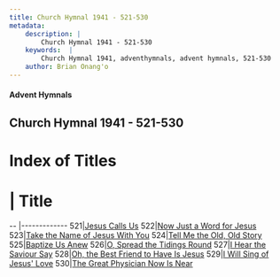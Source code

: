 ```yaml
---
title: Church Hymnal 1941 - 521-530
metadata:
    description: |
        Church Hymnal 1941 - 521-530
    keywords:  |
        Church Hymnal 1941, adventhymnals, advent hymnals, 521-530
    author: Brian Onang'o
---
```


#### Advent Hymnals
## Church Hymnal 1941 - 521-530

# Index of Titles
# | Title                        
-- |-------------
521|[Jesus Calls Us](/church-hymnal/501-600/521-530/Jesus-Calls-Us)
522|[Now Just a Word for Jesus](/church-hymnal/501-600/521-530/Now-Just-a-Word-for-Jesus)
523|[Take the Name of Jesus With You](/church-hymnal/501-600/521-530/Take-the-Name-of-Jesus-With-You)
524|[Tell Me the Old, Old Story](/church-hymnal/501-600/521-530/Tell-Me-the-Old,-Old-Story)
525|[Baptize Us Anew](/church-hymnal/501-600/521-530/Baptize-Us-Anew)
526|[O, Spread the Tidings Round](/church-hymnal/501-600/521-530/O,-Spread-the-Tidings-Round)
527|[I Hear the Saviour Say](/church-hymnal/501-600/521-530/I-Hear-the-Saviour-Say)
528|[Oh, the Best Friend to Have Is Jesus](/church-hymnal/501-600/521-530/Oh,-the-Best-Friend-to-Have-Is-Jesus)
529|[I Will Sing of Jesus' Love](/church-hymnal/501-600/521-530/I-Will-Sing-of-Jesus'-Love)
530|[The Great Physician Now Is Near](/church-hymnal/501-600/521-530/The-Great-Physician-Now-Is-Near)